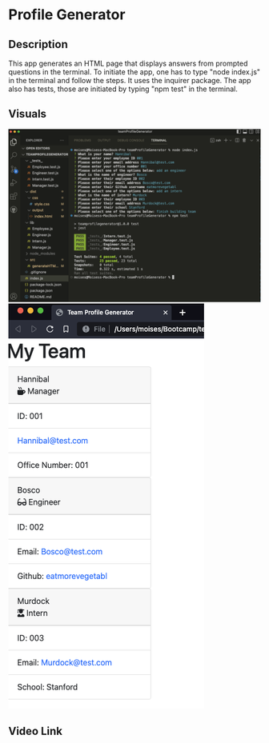 # Profile Generator

## Description

This app generates an HTML page that displays answers from prompted questions in the terminal. To initiate the app, one has to type "node index.js" in the terminal and follow the steps. It uses the inquirer package.
The app also has tests, those are initiated by typing "npm test" in the terminal.

## Visuals

<img src="dist/images/Screenshot_1.png">
<img src="dist/images/Screenshot_2.png">

## Video Link
